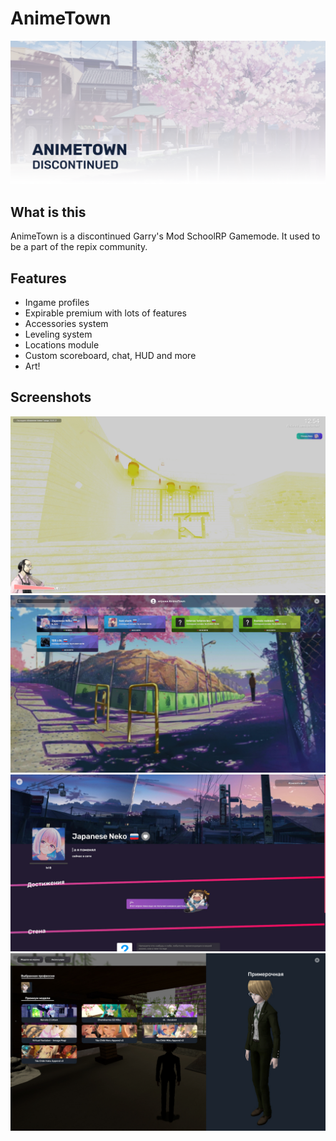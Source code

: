 # AnimeTown
![Banner_Image](/at_banner01.png)
## What is this
AnimeTown is a discontinued Garry's Mod SchoolRP Gamemode. It used to be a part of the repix community.
## Features
* Ingame profiles
* Expirable premium with lots of features
* Accessories system
* Leveling system
* Locations module
* Custom scoreboard, chat, HUD and more
* Art!
## Screenshots
![Screenshot01](/screenshot01.jpg)
![Screenshot02](/screenshot02.jpg)
![Screenshot03](/screenshot03.jpg)
![Screenshot04](/screenshot04.jpg)
